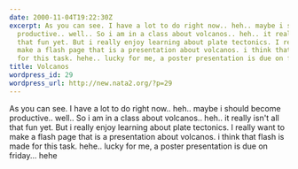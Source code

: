 ```yaml
---
date: 2000-11-04T19:22:30Z
excerpt: As you can see. I have a lot to do right now.. heh.. maybe i should become
  productive.. well.. So i am in a class about volcanos.. heh.. it really isn't all
  that fun yet. But i really enjoy learning about plate tectonics. I really want to
  make a flash page that is a presentation about volcanos. i think that flash is made
  for this task. hehe.. lucky for me, a poster presentation is due on friday....
title: Volcanos
wordpress_id: 29
wordpress_url: http://new.nata2.org/?p=29
---
```


As you can see. I have a lot to do right now.. heh.. maybe i should become productive.. well.. So i am in a class about volcanos.. heh.. it really isn't all that fun yet. But i really enjoy learning about plate tectonics. I really want to make a flash page that is a presentation about volcanos. i think that flash is made for this task. hehe.. lucky for me, a poster presentation is due on friday... hehe
